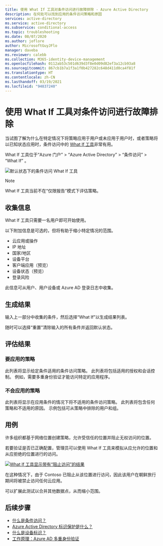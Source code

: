 ```yaml
---
title: 使用 What If 工具对条件访问进行故障排除 - Azure Active Directory
description: 在何处可以找到应用的条件访问策略和原因
services: active-directory
ms.service: active-directory
ms.subservice: conditional-access
ms.topic: troubleshooting
ms.date: 08/07/2020
ms.author: joflore
author: MicrosoftGuyJFlo
manager: daveba
ms.reviewer: calebb
ms.collection: M365-identity-device-management
ms.openlocfilehash: 0112ab53c501d639d3f8e0d09d82ef3a12cb93a8
ms.sourcegitcommit: 867cb1b7a1f3a1f0b427282c648d411d0ca4f81f
ms.translationtype: HT
ms.contentlocale: zh-CN
ms.lasthandoff: 03/19/2021
ms.locfileid: "94837240"
---
```

# <a name="troubleshooting-conditional-access-using-the-what-if-tool"></a>使用 What If 工具对条件访问进行故障排除

当试图了解为什么在特定情况下将策略应用于用户或未应用于用户时，或者策略将以已知状态应用时，条件访问中的 [What If 工具](what-if-tool.md)非常有用。

What If 工具位于“Azure 门户” > “Azure Active Directory” > “条件访问” > “What If”   。

![默认状态下的条件访问 What If 工具](./media/troubleshoot-conditional-access-what-if/conditional-access-what-if-tool.png)

> [!NOTE]
> What If 工具当前不在“仅限报告”模式下评估策略。

## <a name="gathering-information"></a>收集信息

What If 工具只需要一名用户即可开始使用。 

以下附加信息是可选的，但将有助于缩小特定情况的范围。

* 云应用或操作
* IP 地址 
* 国家/地区
* 设备平台
* 客户端应用（预览）
* 设备状态（预览） 
* 登录风险

此信息可从用户、用户设备或 Azure AD 登录日志中收集。

## <a name="generating-results"></a>生成结果

输入上一部分中收集的条件，然后选择“What If”以生成结果列表。 

随时可以选择“重置”清除输入的所有条件并返回默认状态。

## <a name="evaluating-results"></a>评估结果

### <a name="policies-that-will-apply"></a>要应用的策略

此列表将显示给定条件适用的条件访问策略。 此列表将包括适用的授权和会话控制。 例如，需要多重身份验证才能访问特定的应用程序。

### <a name="policies-that-will-not-apply"></a>不会应用的策略

此列表将显示在应用条件的情况下将不适用的条件访问策略。 此列表将包含任何策略和不适用的原因。 示例包括可从策略中排除的用户和组。

## <a name="use-case"></a>用例

许多组织都基于网络位置创建策略，允许受信任的位置并阻止无权访问的位置。

若要验证是否已正确配置，管理员可以使用 What If 工具来模拟从应允许的位置和从应拒绝的位置进行的访问。

[ ![What If 工具显示带有“阻止访问”的结果](./media/troubleshoot-conditional-access-what-if/conditional-access-what-if-results.png)](./media/troubleshoot-conditional-access-what-if/conditional-access-what-if-results.png#lightbox)

在这种情况下，由于 Contoso 已阻止从该位置进行访问，因此该用户在朝鲜旅行期间将被禁止访问任何云应用。

可以扩展此测试以合并其他数据点，从而缩小范围。

## <a name="next-steps"></a>后续步骤

* [什么是条件访问？](overview.md)
* [Azure Active Directory 标识保护是什么？](../identity-protection/overview-identity-protection.md)
* [什么是设备标识？](../devices/overview.md)
* [工作原理：Azure AD 多重身份验证](../authentication/concept-mfa-howitworks.md)